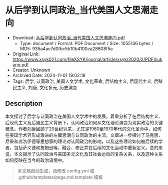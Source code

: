 # 从后学到认同政治_当代美国人文思潮走向

- Download: [从后学到认同政治_当代美国人文思潮走向.pdf](从后学到认同政治_当代美国人文思潮走向.pdf)
    - Type: document / Format: PDF Document / Size: 1055136 bytes / MD5: 935a4ae7d0fbc5b10b4100ca28608f5a
- Original Link: https://www.xsyk021.com/fileXSYK/journal/article/xsyk/2020/2/PDF/liukang.pdf
- Creator: Unknown
- Archived Date: 2024-11-01 19:02:18
- Tags: 后学, 认同政治, 美国人文学术, 文化革命, 后结构主义, 后现代主义, 后殖民主义, 刘康, 文化多元, 历史演变

## Description

本文探讨了后学与认同政治在美国人文学术中的发展，着重分析了在后结构主义、后现代主义及后殖民主义背景下，认同政治如何从文化理论演变为现实政治的关键概念。作者刘康回顾了20世纪以来，尤其是1960至1970年代的文化革命中，如何在美国学术界形成激进的左翼思潮与认同政治的主流。文章进一步探讨了马克思、尼采和弗洛伊德等思想家的理论对认同政治的影响，以及这些理论如何被后续的学者，包括萨义德和詹姆逊等，融合、修正并在后续的文化运动中重新定义。总的来说，本文揭示了认同政治与美国多元文化及其社会运动的复杂关系，以及这种关系如何反映在当今的政治语境中。

> 本文档自动生成，请修改 config.yml 或 .github/templates/page.md.template 模板
